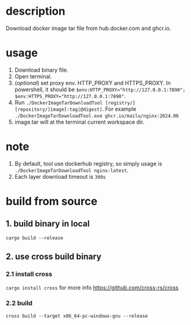 # description
Download docker image tar file from hub.docker.com and ghcr.io. 

# usage
1. Download binary file.
2. Open terminal.
3. (*optional*) set proxy env. HTTP_PROXY and HTTPS_PROXY. In powershell, it should be `$env:HTTP_PROXY="http://127.0.0.1:7890"; $env:HTTPS_PROXY="http://127.0.0.1:7890"`.
4. Run `./DockerImageTarDownloadTool [registry/][repository/]image[:tag|@digest]`. For example `./DockerImageTarDownloadTool.exe ghcr.io/mailu/nginx:2024.06`
5. image.tar will at the terminal current workspace dir.
# note
1. By default, tool use dockerhub registry, so simply usage is `./DockerImageTarDownloadTool nginx:latest`.
2. Each layer download timeout is `300s`


# build from source
## 1. build binary in local
`cargo build --release`

## 2. use cross build binary 
### 2.1 install cross
`cargo install cross`
for more info https://github.com/cross-rs/cross
### 2.2 build
`cross build --target x86_64-pc-windows-gnu --release`
